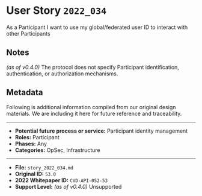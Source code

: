 
# User Story `2022_034` #

As a Participant I want to use my global/federated user ID to interact with other Participants

## Notes ##

*(as of v0.4.0)*
The protocol does not specify Participant identification, authentication, or authorization mechanisms.


## Metadata ##

Following is additional information compiled from our original design materials.
We are including it here for future reference and traceability.

---

- **Potential future process or service:** Participant identity management
- **Roles:** Participant
- **Phases:** Any
- **Categories:** OpSec, Infrastructure

---

- **File:** `story_2022_034.md`
- **Original ID:** `53.0`
- **2022 Whitepaper ID:** `CVD-API-052-53`
- **Support Level:** *(as of v0.4.0)* Unsupported
